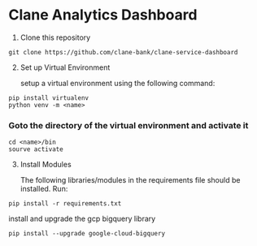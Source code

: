 # Clane Analytics Dashboard


1. Clone this repository

```
git clone https://github.com/clane-bank/clane-service-dashboard
```


2. Set up Virtual Environment
 
   setup a virtual environment using the following command:

```
pip install virtualenv
python venv -m <name>
```

### Goto the directory of the virtual environment and activate it 
 
```
cd <name>/bin
sourve activate
```

3. Install Modules

   The following libraries/modules in the requirements file should be installed. Run:

```
pip install -r requirements.txt
```

   install and upgrade the gcp bigquery library

```
pip install --upgrade google-cloud-bigquery
```
